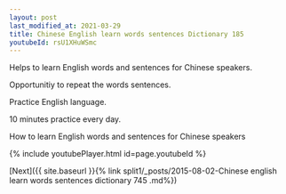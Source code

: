 ```yaml
---
layout: post
last_modified_at: 2021-03-29
title: Chinese English learn words sentences Dictionary 185 
youtubeId: rsU1XHuWSmc
---
```

 
 
Helps to learn English words and sentences for Chinese speakers.

Opportunitiy to repeat the words sentences. 

Practice English language. 
 
10 minutes practice every day. 
 
How to learn English words and sentences for Chinese speakers 
 
{% include youtubePlayer.html id=page.youtubeId %}
 
 
[Next]({{ site.baseurl }}{% link  split1/_posts/2015-08-02-Chinese english learn words sentences dictionary 745 .md%})
 
